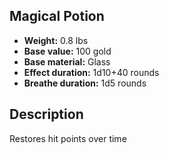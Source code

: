 ## Magical Potion

- **Weight:** 0.8 lbs
- **Base value:** 100 gold
- **Base material:** Glass
- **Effect duration:** 1d10+40 rounds
- **Breathe duration:** 1d5 rounds

## Description

Restores hit points over time
